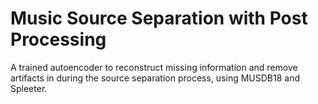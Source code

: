 # Music Source Separation with Post Processing

A trained autoencoder to reconstruct missing information and remove artifacts in during the source separation process, using MUSDB18 and Spleeter.


